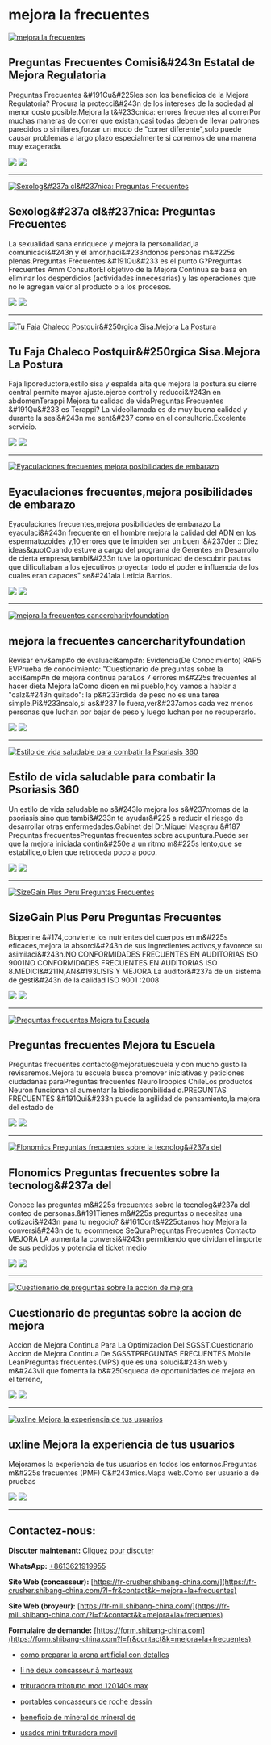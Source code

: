 # mejora la frecuentes

<a href="https://swt.shibang-china.com/?l=fr&img&k=mejora+la+frecuentes" target="_blank">![mejora la frecuentes](http://static.shibang-china.com/all-800x300/191.jpg)</a>

## Preguntas Frecuentes Comisi&#243n Estatal de Mejora Regulatoria
Preguntas Frecuentes &#191Cu&#225les son los beneficios de la Mejora Regulatoria? Procura la protecci&#243n de los intereses de la sociedad al menor costo posible.Mejora la t&#233cnica: errores frecuentes al correrPor muchas maneras de correr que existan,casi todas deben de llevar patrones parecidos o similares,forzar un modo de "correr diferente",solo puede causar problemas a largo plazo especialmente si corremos de una manera muy exagerada.


<a href="https://whatsapp.shibangsoft.com/WhatsApp.php" target="_blank" title="WhatsApp">![](http://static.shibang-china.com/icon/whatsapp.png)</a> <a href="https://swt.shibang-china.com/?l=fr&icon&k=mejora+la+frecuentes" target="_blank">![](http://static.shibang-china.com/icon/chat-fr.png)</a>

---

<a href="https://swt.shibang-china.com/?l=fr&img&k=mejora+la+frecuentes" target="_blank">![Sexolog&#237a cl&#237nica: Preguntas Frecuentes](http://static.shibang-china.com/all-800x300/495.jpg)</a>

## Sexolog&#237a cl&#237nica: Preguntas Frecuentes
La sexualidad sana enriquece y mejora la personalidad,la comunicaci&#243n y el amor,haci&#233ndonos personas m&#225s plenas.Preguntas Frecuentes &#191Qu&#233 es el punto G?Preguntas Frecuentes Amm ConsultorEl objetivo de la Mejora Continua se basa en eliminar los desperdicios (actividades innecesarias) y las operaciones que no le agregan valor al producto o a los procesos.


<a href="https://whatsapp.shibangsoft.com/WhatsApp.php" target="_blank" title="WhatsApp">![](http://static.shibang-china.com/icon/whatsapp.png)</a> <a href="https://swt.shibang-china.com/?l=fr&icon&k=mejora+la+frecuentes" target="_blank">![](http://static.shibang-china.com/icon/chat-fr.png)</a>

---

<a href="https://swt.shibang-china.com/?l=fr&img&k=mejora+la+frecuentes" target="_blank">![Tu Faja Chaleco Postquir&#250rgica Sisa.Mejora La Postura](http://static.shibang-china.com/all-800x300/310.jpg)</a>

## Tu Faja Chaleco Postquir&#250rgica Sisa.Mejora La Postura
Faja liporeductora,estilo sisa y espalda alta que mejora la postura.su cierre central permite mayor ajuste.ejerce control y reducci&#243n en abdomenTerappi Mejora tu calidad de vidaPreguntas Frecuentes &#191Qu&#233 es Terappi? La videollamada es de muy buena calidad y durante la sesi&#243n me sent&#237 como en el consultorio.Excelente servicio.


<a href="https://whatsapp.shibangsoft.com/WhatsApp.php" target="_blank" title="WhatsApp">![](http://static.shibang-china.com/icon/whatsapp.png)</a> <a href="https://swt.shibang-china.com/?l=fr&icon&k=mejora+la+frecuentes" target="_blank">![](http://static.shibang-china.com/icon/chat-fr.png)</a>

---

<a href="https://swt.shibang-china.com/?l=fr&img&k=mejora+la+frecuentes" target="_blank">![Eyaculaciones frecuentes,mejora posibilidades de embarazo](http://static.shibang-china.com/all-800x300/1429.jpg)</a>

## Eyaculaciones frecuentes,mejora posibilidades de embarazo
Eyaculaciones frecuentes,mejora posibilidades de embarazo La eyaculaci&#243n frecuente en el hombre mejora la calidad del ADN en los espermatozoides y,10 errores que te impiden ser un buen l&#237der :: Diez ideas&quotCuando estuve a cargo del programa de Gerentes en Desarrollo de cierta empresa,tambi&#233n tuve la oportunidad de descubrir pautas que dificultaban a los ejecutivos proyectar todo el poder e influencia de los cuales eran capaces" se&#241ala Leticia Barrios.


<a href="https://whatsapp.shibangsoft.com/WhatsApp.php" target="_blank" title="WhatsApp">![](http://static.shibang-china.com/icon/whatsapp.png)</a> <a href="https://swt.shibang-china.com/?l=fr&icon&k=mejora+la+frecuentes" target="_blank">![](http://static.shibang-china.com/icon/chat-fr.png)</a>

---

<a href="https://swt.shibang-china.com/?l=fr&img&k=mejora+la+frecuentes" target="_blank">![mejora la frecuentes cancercharityfoundation](http://static.shibang-china.com/all-800x300/1060.jpg)</a>

## mejora la frecuentes cancercharityfoundation
Revisar env&amp#o de evaluaci&amp#n: Evidencia(De Conocimiento) RAP5 EVPrueba de conocimiento: "Cuestionario de preguntas sobre la acci&amp#n de mejora continua paraLos 7 errores m&#225s frecuentes al hacer dieta Mejora laComo dicen en mi pueblo,hoy vamos a hablar a "calz&#243n quitado": la p&#233rdida de peso no es una tarea simple.Pi&#233nsalo,si as&#237 lo fuera,ver&#237amos cada vez menos personas que luchan por bajar de peso y luego luchan por no recuperarlo.


<a href="https://whatsapp.shibangsoft.com/WhatsApp.php" target="_blank" title="WhatsApp">![](http://static.shibang-china.com/icon/whatsapp.png)</a> <a href="https://swt.shibang-china.com/?l=fr&icon&k=mejora+la+frecuentes" target="_blank">![](http://static.shibang-china.com/icon/chat-fr.png)</a>

---

<a href="https://swt.shibang-china.com/?l=fr&img&k=mejora+la+frecuentes" target="_blank">![Estilo de vida saludable para combatir la Psoriasis 360](http://static.shibang-china.com/all-800x300/1342.jpg)</a>

## Estilo de vida saludable para combatir la Psoriasis 360
Un estilo de vida saludable no s&#243lo mejora los s&#237ntomas de la psoriasis sino que tambi&#233n te ayudar&#225 a reducir el riesgo de desarrollar otras enfermedades.Gabinet del Dr.Miquel Masgrau &#187 Preguntas frecuentesPreguntas frecuentes sobre acupuntura.Puede ser que la mejora iniciada contin&#250e a un ritmo m&#225s lento,que se estabilice,o bien que retroceda poco a poco.


<a href="https://whatsapp.shibangsoft.com/WhatsApp.php" target="_blank" title="WhatsApp">![](http://static.shibang-china.com/icon/whatsapp.png)</a> <a href="https://swt.shibang-china.com/?l=fr&icon&k=mejora+la+frecuentes" target="_blank">![](http://static.shibang-china.com/icon/chat-fr.png)</a>

---

<a href="https://swt.shibang-china.com/?l=fr&img&k=mejora+la+frecuentes" target="_blank">![SizeGain Plus Peru Preguntas Frecuentes](http://static.shibang-china.com/all-800x300/530.jpg)</a>

## SizeGain Plus Peru Preguntas Frecuentes
Bioperine &#174,convierte los nutrientes del cuerpos en m&#225s eficaces,mejora la absorci&#243n de sus ingredientes activos,y favorece su asimilaci&#243n.NO CONFORMIDADES FRECUENTES EN AUDITORIAS ISO 9001NO CONFORMIDADES FRECUENTES EN AUDITORIAS ISO 8.MEDICI&#211N,AN&#193LISIS Y MEJORA La auditor&#237a de un sistema de gesti&#243n de la calidad ISO 9001 :2008


<a href="https://whatsapp.shibangsoft.com/WhatsApp.php" target="_blank" title="WhatsApp">![](http://static.shibang-china.com/icon/whatsapp.png)</a> <a href="https://swt.shibang-china.com/?l=fr&icon&k=mejora+la+frecuentes" target="_blank">![](http://static.shibang-china.com/icon/chat-fr.png)</a>

---

<a href="https://swt.shibang-china.com/?l=fr&img&k=mejora+la+frecuentes" target="_blank">![Preguntas frecuentes Mejora tu Escuela](http://static.shibang-china.com/all-800x300/1446.jpg)</a>

## Preguntas frecuentes Mejora tu Escuela
Preguntas frecuentes.contacto@mejoratuescuela y con mucho gusto la revisaremos.Mejora tu escuela busca promover iniciativas y peticiones ciudadanas paraPreguntas frecuentes NeuroTroopics ChileLos productos Neuron funcionan al aumentar la biodisponibilidad d.PREGUNTAS FRECUENTES &#191Qui&#233n puede la agilidad de pensamiento,la mejora del estado de


<a href="https://whatsapp.shibangsoft.com/WhatsApp.php" target="_blank" title="WhatsApp">![](http://static.shibang-china.com/icon/whatsapp.png)</a> <a href="https://swt.shibang-china.com/?l=fr&icon&k=mejora+la+frecuentes" target="_blank">![](http://static.shibang-china.com/icon/chat-fr.png)</a>

---

<a href="https://swt.shibang-china.com/?l=fr&img&k=mejora+la+frecuentes" target="_blank">![Flonomics Preguntas frecuentes sobre la tecnolog&#237a del](http://static.shibang-china.com/all-800x300/467.jpg)</a>

## Flonomics Preguntas frecuentes sobre la tecnolog&#237a del
Conoce las preguntas m&#225s frecuentes sobre la tecnolog&#237a del conteo de personas.&#191Tienes m&#225s preguntas o necesitas una cotizaci&#243n para tu negocio? &#161Cont&#225ctanos hoy!Mejora la conversi&#243n de tu ecommerce SeQuraPreguntas Frecuentes Contacto MEJORA LA aumenta la conversi&#243n permitiendo que dividan el importe de sus pedidos y potencia el ticket medio


<a href="https://whatsapp.shibangsoft.com/WhatsApp.php" target="_blank" title="WhatsApp">![](http://static.shibang-china.com/icon/whatsapp.png)</a> <a href="https://swt.shibang-china.com/?l=fr&icon&k=mejora+la+frecuentes" target="_blank">![](http://static.shibang-china.com/icon/chat-fr.png)</a>

---

<a href="https://swt.shibang-china.com/?l=fr&img&k=mejora+la+frecuentes" target="_blank">![Cuestionario de preguntas sobre la accion de mejora](http://static.shibang-china.com/all-800x300/778.jpg)</a>

## Cuestionario de preguntas sobre la accion de mejora
Accion de Mejora Continua Para La Optimizacion Del SGSST.Cuestionario Accion de Mejora Continua De SGSSTPREGUNTAS FRECUENTES Mobile LeanPreguntas frecuentes.(MPS) que es una soluci&#243n web y m&#243vil que fomenta la b&#250squeda de oportunidades de mejora en el terreno,


<a href="https://whatsapp.shibangsoft.com/WhatsApp.php" target="_blank" title="WhatsApp">![](http://static.shibang-china.com/icon/whatsapp.png)</a> <a href="https://swt.shibang-china.com/?l=fr&icon&k=mejora+la+frecuentes" target="_blank">![](http://static.shibang-china.com/icon/chat-fr.png)</a>

---

<a href="https://swt.shibang-china.com/?l=fr&img&k=mejora+la+frecuentes" target="_blank">![uxline Mejora la experiencia de tus usuarios](http://static.shibang-china.com/all-800x300/1273.jpg)</a>

## uxline Mejora la experiencia de tus usuarios
Mejoramos la experiencia de tus usuarios en todos los entornos.Preguntas m&#225s frecuentes (PMF) C&#243mics.Mapa web.Como ser usuario a de pruebas

<a href="https://whatsapp.shibangsoft.com/WhatsApp.php" target="_blank" title="WhatsApp">![](http://static.shibang-china.com/icon/whatsapp.png)</a> <a href="https://swt.shibang-china.com/?l=fr&icon&k=mejora+la+frecuentes" target="_blank">![](http://static.shibang-china.com/icon/chat-fr.png)</a>

---
## Contactez-nous:

**Discuter maintenant:** [Cliquez pour discuter](https://swt.shibang-china.com?l=fr&contact&k=mejora+la+frecuentes)

**WhatsApp:**  [+8613621919955](https://whatsapp.shibangsoft.com/WhatsApp.php)

**Site Web (concasseur):** [https://fr-crusher.shibang-china.com/](https://fr-crusher.shibang-china.com/?l=fr&contact&k=mejora+la+frecuentes)

**Site Web (broyeur):** [https://fr-mill.shibang-china.com/](https://fr-mill.shibang-china.com/?l=fr&contact&k=mejora+la+frecuentes)

**Formulaire de demande:** [https://form.shibang-china.com](https://form.shibang-china.com?l=fr&contact&k=mejora+la+frecuentes)

* [como preparar la arena artificial con detalles](../63/como%20preparar%20la%20arena%20artificial%20con%20detalles.md)

* [li ne deux concasseur à marteaux](../65/li%20ne%20deux%20concasseur%20%C3%A0%20marteaux.md)

* [trituradora tritotutto mod 120140s max](../62/trituradora%20tritotutto%20mod%20120140s%20max.md)

* [portables concasseurs de roche dessin](../61/portables%20concasseurs%20de%20roche%20dessin.md)

* [beneficio de mineral de mineral de](../64/beneficio%20de%20mineral%20de%20mineral%20de.md)

* [usados mini trituradora movil](../62/usados%20mini%20trituradora%20movil.md)